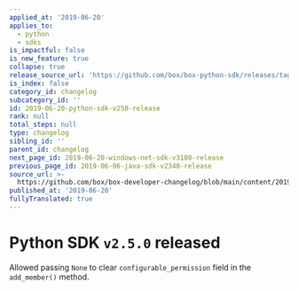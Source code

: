 ```yaml
---
applied_at: '2019-06-20'
applies_to:
  - python
  - sdks
is_impactful: false
is_new_feature: true
collapse: true
release_source_url: 'https://github.com/box/box-python-sdk/releases/tag/v2.5.0'
is_index: false
category_id: changelog
subcategory_id: ''
id: 2019-06-20-python-sdk-v250-release
rank: null
total_steps: null
type: changelog
sibling_id: ''
parent_id: changelog
next_page_id: 2019-06-20-windows-net-sdk-v3180-release
previous_page_id: 2019-06-06-java-sdk-v2340-release
source_url: >-
  https://github.com/box/box-developer-changelog/blob/main/content/2019/06-20-python-sdk-v250-release.md
published_at: '2019-06-20'
fullyTranslated: true
---
```

# Python SDK `v2.5.0` released

Allowed passing `None` to clear `configurable_permission` field in the `add_member()` method.
